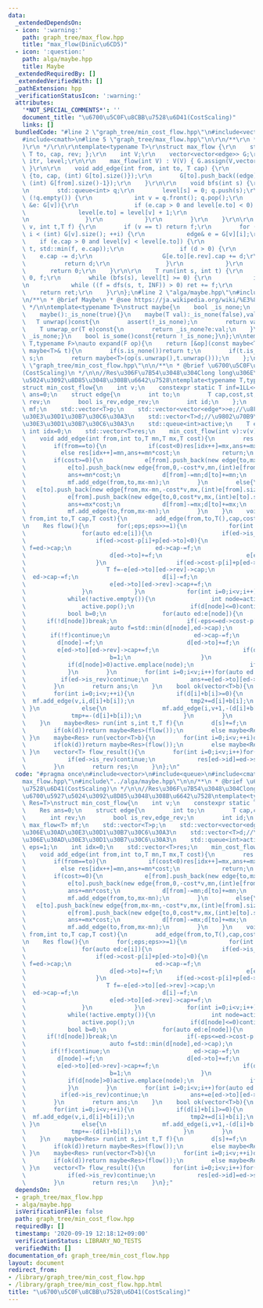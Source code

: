 ```yaml
---
data:
  _extendedDependsOn:
  - icon: ':warning:'
    path: graph_tree/max_flow.hpp
    title: "max_flow(Dinic\u6CD5)"
  - icon: ':question:'
    path: alga/maybe.hpp
    title: Maybe
  _extendedRequiredBy: []
  _extendedVerifiedWith: []
  _pathExtension: hpp
  _verificationStatusIcon: ':warning:'
  attributes:
    '*NOT_SPECIAL_COMMENTS*': ''
    document_title: "\u6700\u5C0F\u8CBB\u7528\u6D41(CostScaling)"
    links: []
  bundledCode: "#line 2 \"graph_tree/min_cost_flow.hpp\"\n#include<vector>\n#include<queue>\n\
    #include<cmath>\n#line 5 \"graph_tree/max_flow.hpp\"\n\r\n/**\r\n * @brief max_flow(Dinic\u6CD5\
    )\r\n */\r\n\r\ntemplate<typename T>\r\nstruct max_flow {\r\n    struct edge {\
    \ T to, cap, rev; };\r\n    int V;\r\n    vector<vector<edge>> G;\r\n    vector<int>\
    \ itr, level;\r\n\r\n    max_flow(int V) : V(V) { G.assign(V,vector<edge>());\
    \ }\r\n\r\n    void add_edge(int from, int to, T cap) {\r\n        G[from].push_back((edge)\
    \ {to, cap, (int) G[to].size()});\r\n        G[to].push_back((edge) {from, 0,\
    \ (int) G[from].size()-1});\r\n    }\r\n\r\n    void bfs(int s) {\r\n        level.assign(V,-1);\r\
    \n        std::queue<int> q;\r\n        level[s] = 0; q.push(s);\r\n        while\
    \ (!q.empty()) {\r\n            int v = q.front(); q.pop();\r\n            for(auto\
    \ &e: G[v]){\r\n                if (e.cap > 0 and level[e.to] < 0) {\r\n     \
    \               level[e.to] = level[v] + 1;\r\n                    q.push(e.to);\r\
    \n                }\r\n            }\r\n        }\r\n    }\r\n\r\n    int dfs(int\
    \ v, int t,T f) {\r\n        if (v == t) return f;\r\n        for (int& i = itr[v];\
    \ i < (int) G[v].size(); ++i) {\r\n            edge& e = G[v][i];\r\n        \
    \    if (e.cap > 0 and level[v] < level[e.to]) {\r\n                int d = dfs(e.to,\
    \ t, std::min(f, e.cap));\r\n                if (d > 0) {\r\n                \
    \    e.cap -= d;\r\n                    G[e.to][e.rev].cap += d;\r\n         \
    \           return d;\r\n                }\r\n            }\r\n        }\r\n \
    \       return 0;\r\n    }\r\n\r\n    T run(int s, int t) {\r\n        T ret =\
    \ 0, f;\r\n        while (bfs(s), level[t] >= 0) {\r\n            itr.assign(V,0);\r\
    \n            while ((f = dfs(s, t, INF)) > 0) ret += f;\r\n        }\r\n    \
    \    return ret;\r\n    }\r\n};\n#line 2 \"alga/maybe.hpp\"\n#include<cassert>\n\
    \n/**\n * @brief Maybe\n * @see https://ja.wikipedia.org/wiki/%E3%83%A2%E3%83%8A%E3%83%89_(%E3%83%97%E3%83%AD%E3%82%B0%E3%83%A9%E3%83%9F%E3%83%B3%E3%82%B0)#Maybe%E3%83%A2%E3%83%8A%E3%83%89\n\
    \ */\n\ntemplate<typename T>\nstruct maybe{\n    bool _is_none;\n    T val;\n\
    \    maybe():_is_none(true){}\n    maybe(T val):_is_none(false),val(val){}\n \
    \   T unwrap()const{\n        assert(!_is_none);\n        return val;\n    }\n\
    \    T unwrap_or(T e)const{\n        return _is_none?e:val;\n    }\n    bool is_none()const{return\
    \ _is_none;}\n    bool is_some()const{return !_is_none;}\n};\n\ntemplate<typename\
    \ T,typename F>\nauto expand(F op){\n    return [&op](const maybe<T>& s,const\
    \ maybe<T>& t){\n        if(s.is_none())return t;\n        if(t.is_none())return\
    \ s;\n        return maybe<T>(op(s.unwrap(),t.unwrap()));\n    };\n}\n#line 7\
    \ \"graph_tree/min_cost_flow.hpp\"\n\n/**\n * @brief \u6700\u5C0F\u8CBB\u7528\u6D41\
    (CostScaling)\n */\n\n//Res\u306F\u7B54\u3048\u304Clong long\u306E\u6700\u5927\
    \u5024\u3092\u8D85\u3048\u308B\u6642\u7528\ntemplate<typename T,typename Res=T>\n\
    struct min_cost_flow{\n    int v;\n    constexpr static T inf=1LL<<60;\n    Res\
    \ ans=0;\n    struct edge{\n        int to;\n        T cap,cost,st;\n        int\
    \ rev;\n        bool is_rev,edge_rev;\n        int id;\n    };\n    max_flow<T>\
    \ mf;\n    std::vector<T>p;\n    std::vector<vector<edge*>>e;//\u8FBA\u306E\u30AD\
    \u30E3\u30D1\u30B7\u30C6\u30A3\n    std::vector<T>d;//\u9802\u70B9\u306E\u30AD\
    \u30E3\u30D1\u30B7\u30C6\u30A3\n    std::queue<int>active;\n    T eps=1;\n   \
    \ int idx=0;\n    std::vector<T>res;\n    min_cost_flow(int v):v(v),mf(v+2),p(v,0),e(v),d(v,0){}\n\
    \    void add_edge(int from,int to,T mn,T mx,T cost){\n        res.push_back(0);\n\
    \        if(from==to){\n            if(cost<0)res[idx++]=mx,ans+=mx*cost;\n  \
    \          else res[idx++]=mn,ans+=mn*cost;\n            return;\n        }\n\
    \        if(cost>=0){\n            e[from].push_back(new edge{to,mx-mn,cost*v,mn,(int)e[to].size(),0,0,idx});\n\
    \            e[to].push_back(new edge{from,0,-cost*v,mn,(int)e[from].size()-1,1,0,idx++});\n\
    \            ans+=mn*cost;\n            d[from]-=mn;d[to]+=mn;\n            eps=max(eps,cost*v*v);\n\
    \            mf.add_edge(from,to,mx-mn);\n        }\n        else{\n         \
    \   e[to].push_back(new edge{from,mx-mn,-cost*v,mx,(int)e[from].size(),0,1,idx});\n\
    \            e[from].push_back(new edge{to,0,cost*v,mx,(int)e[to].size()-1,1,1,idx++});\n\
    \            ans+=mx*cost;\n            d[from]-=mx;d[to]+=mx;\n            eps=max(eps,-cost*v*v);\n\
    \            mf.add_edge(to,from,mx-mn);\n        }\n    }\n    void add_edge(int\
    \ from,int to,T cap,T cost){\n        add_edge(from,to,T(),cap,cost);\n    }\n\
    \n    Res flow(){\n        for(;eps;eps>>=1){\n            for(int i=0;i<v;i++){\n\
    \                for(auto ed:e[i]){\n                    if(ed->is_rev)continue;\n\
    \                    if(ed->cost-p[i]+p[ed->to]<0){\n                        T\
    \ f=ed->cap;\n                        ed->cap-=f;\n                        d[i]-=f;\n\
    \                        d[ed->to]+=f;\n                        e[ed->to][ed->rev]->cap+=f;\n\
    \                    }\n                    if(ed->cost-p[i]+p[ed->to]>0){\n \
    \                       T f=-e[ed->to][ed->rev]->cap;\n                      \
    \  ed->cap-=f;\n                        d[i]-=f;\n                        d[ed->to]+=f;\n\
    \                        e[ed->to][ed->rev]->cap+=f;\n                    }\n\
    \                }\n            }\n            for(int i=0;i<v;i++)if(d[i]>0){active.emplace(i);}\n\
    \            while(!active.empty()){\n                int node=active.front();\n\
    \                active.pop();\n                if(d[node]<=0)continue;\n    \
    \            bool b=0;\n                for(auto ed:e[node]){\n              \
    \      if(!d[node])break;\n                    if(-eps<=ed->cost-p[node]+p[ed->to]&&ed->cost-p[node]+p[ed->to]<0){\n\
    \                        auto f=std::min(d[node],ed->cap);\n                 \
    \       if(!f)continue;\n                        ed->cap-=f;\n               \
    \         d[node]-=f;\n                        d[ed->to]+=f;\n               \
    \         e[ed->to][ed->rev]->cap+=f;\n                        if(d[ed->to]>0)active.emplace(ed->to);\n\
    \                        b=1;\n                    }\n                }\n    \
    \            if(d[node]>0)active.emplace(node);\n                if(!b)p[node]+=eps;\n\
    \            }\n        }\n        for(int i=0;i<v;i++)for(auto ed:e[i]){\n  \
    \          if(ed->is_rev)continue;\n            ans+=e[ed->to][ed->rev]->cap*(ed->cost/v);\n\
    \        }\n        return ans;\n    }\n    bool ok(vector<T>b){\n        T tmp=0,tmp2=0;\n\
    \        for(int i=0;i<v;++i){\n            if(d[i]+b[i]>=0){\n              \
    \  mf.add_edge(v,i,d[i]+b[i]);\n                tmp2+=d[i]+b[i];\n           \
    \ }\n            else{\n                mf.add_edge(i,v+1,-(d[i]+b[i]));\n   \
    \             tmp+=-(d[i]+b[i]);\n            }\n        }\n        return tmp==tmp2&&mf.run(v,v+1)==tmp;\n\
    \    }\n    maybe<Res> run(int s,int t,T f){\n        d[s]+=f;\n        d[t]-=f;\n\
    \        if(ok(d))return maybe<Res>(flow());\n        else maybe<Res>();\n   \
    \ }\n    maybe<Res> run(vector<T>b){\n        for(int i=0;i<v;++i)d[i]+=b[i];\n\
    \        if(ok(d))return maybe<Res>(flow());\n        else maybe<Res>();\n   \
    \ }\n    vector<T> flow_result(){\n        for(int i=0;i<v;i++)for(auto ed:e[i]){\n\
    \            if(ed->is_rev)continue;\n            res[ed->id]=ed->st+e[ed->to][ed->rev]->cap*(ed->edge_rev?-1:1);\n\
    \        }\n        return res;\n    }\n};\n"
  code: "#pragma once\n#include<vector>\n#include<queue>\n#include<cmath>\n#include\"\
    max_flow.hpp\"\n#include\"../alga/maybe.hpp\"\n\n/**\n * @brief \u6700\u5C0F\u8CBB\
    \u7528\u6D41(CostScaling)\n */\n\n//Res\u306F\u7B54\u3048\u304Clong long\u306E\
    \u6700\u5927\u5024\u3092\u8D85\u3048\u308B\u6642\u7528\ntemplate<typename T,typename\
    \ Res=T>\nstruct min_cost_flow{\n    int v;\n    constexpr static T inf=1LL<<60;\n\
    \    Res ans=0;\n    struct edge{\n        int to;\n        T cap,cost,st;\n \
    \       int rev;\n        bool is_rev,edge_rev;\n        int id;\n    };\n   \
    \ max_flow<T> mf;\n    std::vector<T>p;\n    std::vector<vector<edge*>>e;//\u8FBA\
    \u306E\u30AD\u30E3\u30D1\u30B7\u30C6\u30A3\n    std::vector<T>d;//\u9802\u70B9\
    \u306E\u30AD\u30E3\u30D1\u30B7\u30C6\u30A3\n    std::queue<int>active;\n    T\
    \ eps=1;\n    int idx=0;\n    std::vector<T>res;\n    min_cost_flow(int v):v(v),mf(v+2),p(v,0),e(v),d(v,0){}\n\
    \    void add_edge(int from,int to,T mn,T mx,T cost){\n        res.push_back(0);\n\
    \        if(from==to){\n            if(cost<0)res[idx++]=mx,ans+=mx*cost;\n  \
    \          else res[idx++]=mn,ans+=mn*cost;\n            return;\n        }\n\
    \        if(cost>=0){\n            e[from].push_back(new edge{to,mx-mn,cost*v,mn,(int)e[to].size(),0,0,idx});\n\
    \            e[to].push_back(new edge{from,0,-cost*v,mn,(int)e[from].size()-1,1,0,idx++});\n\
    \            ans+=mn*cost;\n            d[from]-=mn;d[to]+=mn;\n            eps=max(eps,cost*v*v);\n\
    \            mf.add_edge(from,to,mx-mn);\n        }\n        else{\n         \
    \   e[to].push_back(new edge{from,mx-mn,-cost*v,mx,(int)e[from].size(),0,1,idx});\n\
    \            e[from].push_back(new edge{to,0,cost*v,mx,(int)e[to].size()-1,1,1,idx++});\n\
    \            ans+=mx*cost;\n            d[from]-=mx;d[to]+=mx;\n            eps=max(eps,-cost*v*v);\n\
    \            mf.add_edge(to,from,mx-mn);\n        }\n    }\n    void add_edge(int\
    \ from,int to,T cap,T cost){\n        add_edge(from,to,T(),cap,cost);\n    }\n\
    \n    Res flow(){\n        for(;eps;eps>>=1){\n            for(int i=0;i<v;i++){\n\
    \                for(auto ed:e[i]){\n                    if(ed->is_rev)continue;\n\
    \                    if(ed->cost-p[i]+p[ed->to]<0){\n                        T\
    \ f=ed->cap;\n                        ed->cap-=f;\n                        d[i]-=f;\n\
    \                        d[ed->to]+=f;\n                        e[ed->to][ed->rev]->cap+=f;\n\
    \                    }\n                    if(ed->cost-p[i]+p[ed->to]>0){\n \
    \                       T f=-e[ed->to][ed->rev]->cap;\n                      \
    \  ed->cap-=f;\n                        d[i]-=f;\n                        d[ed->to]+=f;\n\
    \                        e[ed->to][ed->rev]->cap+=f;\n                    }\n\
    \                }\n            }\n            for(int i=0;i<v;i++)if(d[i]>0){active.emplace(i);}\n\
    \            while(!active.empty()){\n                int node=active.front();\n\
    \                active.pop();\n                if(d[node]<=0)continue;\n    \
    \            bool b=0;\n                for(auto ed:e[node]){\n              \
    \      if(!d[node])break;\n                    if(-eps<=ed->cost-p[node]+p[ed->to]&&ed->cost-p[node]+p[ed->to]<0){\n\
    \                        auto f=std::min(d[node],ed->cap);\n                 \
    \       if(!f)continue;\n                        ed->cap-=f;\n               \
    \         d[node]-=f;\n                        d[ed->to]+=f;\n               \
    \         e[ed->to][ed->rev]->cap+=f;\n                        if(d[ed->to]>0)active.emplace(ed->to);\n\
    \                        b=1;\n                    }\n                }\n    \
    \            if(d[node]>0)active.emplace(node);\n                if(!b)p[node]+=eps;\n\
    \            }\n        }\n        for(int i=0;i<v;i++)for(auto ed:e[i]){\n  \
    \          if(ed->is_rev)continue;\n            ans+=e[ed->to][ed->rev]->cap*(ed->cost/v);\n\
    \        }\n        return ans;\n    }\n    bool ok(vector<T>b){\n        T tmp=0,tmp2=0;\n\
    \        for(int i=0;i<v;++i){\n            if(d[i]+b[i]>=0){\n              \
    \  mf.add_edge(v,i,d[i]+b[i]);\n                tmp2+=d[i]+b[i];\n           \
    \ }\n            else{\n                mf.add_edge(i,v+1,-(d[i]+b[i]));\n   \
    \             tmp+=-(d[i]+b[i]);\n            }\n        }\n        return tmp==tmp2&&mf.run(v,v+1)==tmp;\n\
    \    }\n    maybe<Res> run(int s,int t,T f){\n        d[s]+=f;\n        d[t]-=f;\n\
    \        if(ok(d))return maybe<Res>(flow());\n        else maybe<Res>();\n   \
    \ }\n    maybe<Res> run(vector<T>b){\n        for(int i=0;i<v;++i)d[i]+=b[i];\n\
    \        if(ok(d))return maybe<Res>(flow());\n        else maybe<Res>();\n   \
    \ }\n    vector<T> flow_result(){\n        for(int i=0;i<v;i++)for(auto ed:e[i]){\n\
    \            if(ed->is_rev)continue;\n            res[ed->id]=ed->st+e[ed->to][ed->rev]->cap*(ed->edge_rev?-1:1);\n\
    \        }\n        return res;\n    }\n};"
  dependsOn:
  - graph_tree/max_flow.hpp
  - alga/maybe.hpp
  isVerificationFile: false
  path: graph_tree/min_cost_flow.hpp
  requiredBy: []
  timestamp: '2020-09-19 12:18:12+09:00'
  verificationStatus: LIBRARY_NO_TESTS
  verifiedWith: []
documentation_of: graph_tree/min_cost_flow.hpp
layout: document
redirect_from:
- /library/graph_tree/min_cost_flow.hpp
- /library/graph_tree/min_cost_flow.hpp.html
title: "\u6700\u5C0F\u8CBB\u7528\u6D41(CostScaling)"
---
```

